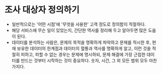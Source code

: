 # 조사 대상자 정의하기

* 일반적으로는 '어떤 시점'에 '무엇을 사용한' 고객 정도로 정의함이 적절하다.
* 해당 서비스에 무슨 일이 있었는지, 간단한 역사를 정리해 두고 알아두면 많은 도움이 된다.
* 데이터를 분석하는 사람은, 문제의 목적을 명확하게 파악하고 문제를 적시한 후, 현재 보유한 데이터의 한계점과 데이터의 혈통과 역사를 명확하게 알고, 이런 것을 적절히 피하고, 피할 수 없는 경우는 문제에 명시하되, 문제 해결에 가장 근접한 데이터를 만드는 것부터 시작하는 것이 중요하다. 숫자, 시간, 그 외 모든 범위 모두 마찬가지다.